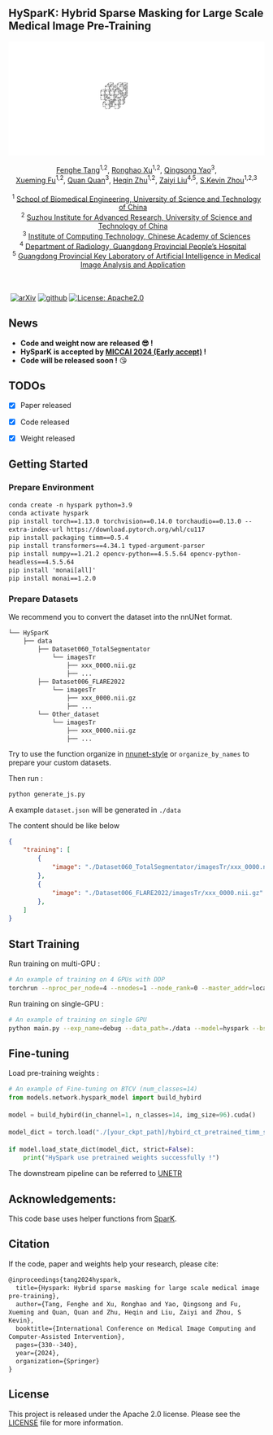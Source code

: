 

## HySparK: Hybrid Sparse Masking for Large Scale Medical Image Pre-Training

<p align="center" width="100%">
<!---->
</p> 

![HySparK](https://github.com/FengheTan9/HySparK/blob/main/imgs/HySparK.gif)


<div align="center">
    <span class="author-block">
    <a href="https://scholar.google.com/citations?user=x1pODsMAAAAJ&hl=en" target="_blank">Fenghe Tang</a><sup>1,2</sup>,</span>
    <span class="author-block">
    <a href="https://scholar.google.com/citations?user=TxjqAY0AAAAJ&hl=en" target="_blank">Ronghao Xu</a><sup>1,2</sup>,</span>
    <span class="author-block">
    <a href="https://scholar.google.com/citations?user=CMiRzlAAAAAJ&hl=en" target="_blank">Qingsong Yao</a><sup>3</sup>,</span>
    <br>
    <span class="author-block">
    <a href="https://scholar.google.com/citations?user=az4zv18AAAAJ&hl=en" target="_blank">Xueming Fu</a><sup>1,2</sup>,</span>
    <span class="author-block">
    <a href="https://scholar.google.com/citations?user=mlTXS0YAAAAJ&hl=en" target="_blank">Quan Quan</a><sup>3</sup>,</span>
    <span class="author-block">
    <a href="https://scholar.google.com/citations?user=YkfSFekAAAAJ&hl=en" target="_blank">Heqin Zhu</a><sup>1,2</sup>,</span>
    <span class="author-block">
    <a href="https://scholar.google.com/citations?user=OkrZX0AAAAAJ&hl=en" target="_blank">Zaiyi Liu</a><sup>4,5</sup>,</span>
    <span class="author-block">
    <a href="https://scholar.google.com/citations?user=8eNm2GMAAAAJ&hl=en" target="_blank">S.Kevin Zhou</a><sup>1,2,3</sup>
    </span>
</div>
<br>

<div align="center">
    <sup>1</sup>
    <a href='https://en.ustc.edu.cn/' target='_blank'>School of Biomedical Engineering, University of Science and Technology of China</a>&emsp;
    <br>
    <sup>2</sup> <a href='http://english.ict.cas.cn/' target='_blank'>Suzhou Institute for Advanced Research, University of Science and Technology of China</a>&emsp;
    <br>
    <sup>3</sup> <a href='http://english.ict.cas.cn/' target='_blank'>Institute of Computing Technology, Chinese Academy of Sciences</a>
    <br>
    <sup>4</sup>
    <a href='https://english.ucas.ac.cn/' target='_blank'>Department of Radiology, Guangdong Provincial People’s Hospital</a>&emsp;
    </br>
    <sup>5</sup>
    <a href='https://english.ucas.ac.cn/' target='_blank'>Guangdong Provincial Key Laboratory of Artificial Intelligence in Medical Image Analysis and Application</a>&emsp;
    </br>
</div>
<br>
<br>

​                                              [![arXiv](https://img.shields.io/badge/arxiv-2408.05815-b31b1b)](https://arxiv.org/pdf/2408.05815v1)   [![github](https://img.shields.io/badge/github-HySparK-black)](https://github.com/FengheTan9/HySparK)    <a href="#LICENSE--citation"><img alt="License: Apache2.0" src="https://img.shields.io/badge/LICENSE-Apache%202.0-blue.svg"/></a>



## News

- **Code and weight now are released 😎 !**
- **HySparK is accepted by <u>MICCAI 2024 (Early accept)</u> !**
- **Code will be released soon !** 😘



## TODOs

- [x] Paper released
- [x] Code released
- [x] Weight released



## Getting Started



### Prepare Environment

```
conda create -n hyspark python=3.9
conda activate hyspark
pip install torch==1.13.0 torchvision==0.14.0 torchaudio==0.13.0 --extra-index-url https://download.pytorch.org/whl/cu117
pip install packaging timm==0.5.4
pip install transformers==4.34.1 typed-argument-parser
pip install numpy==1.21.2 opencv-python==4.5.5.64 opencv-python-headless==4.5.5.64
pip install 'monai[all]'
pip install monai==1.2.0
```



### Prepare Datasets

We recommend you to convert the dataset into the nnUNet format.

```
└── HySparK
    ├── data
        ├── Dataset060_TotalSegmentator
            └── imagesTr
                ├── xxx_0000.nii.gz
                ├── ...
        ├── Dataset006_FLARE2022
            └── imagesTr
                ├── xxx_0000.nii.gz
                ├── ...
        └── Other_dataset
            └── imagesTr
                ├── xxx_0000.nii.gz
                ├── ...
```

Try to use the function organize in  [nnunet-style](https://github.com/MIC-DKFZ/nnUNet/blob/master/documentation/dataset_format.md) or ```organize_by_names``` to prepare your custom datasets.

Then run :

```python
python generate_js.py
```

A example ```dataset.json``` will be generated in ```./data```

The content should be like below

```json
{
    "training": [
        {
            "image": "./Dataset060_TotalSegmentator/imagesTr/xxx_0000.nii.gz"
        },
        {
            "image": "./Dataset006_FLARE2022/imagesTr/xxx_0000.nii.gz"
        },
    ]
}

```



## Start Training

Run training on multi-GPU :

```sh
# An example of training on 4 GPUs with DDP
torchrun --nproc_per_node=4 --nnodes=1 --node_rank=0 --master_addr=localhost --master_port=12351 main.py --exp_name=debug --data_path=./data  --model=hyspark --bs=12  --exp_dir=debug_hyspark_ddp_4
```

Run training on single-GPU :

```sh
# An example of training on single GPU
python main.py --exp_name=debug --data_path=./data --model=hyspark --bs=4 --exp_dir=debug_hyspark
```



## Fine-tuning

Load pre-training weights :

```python
# An example of Fine-tuning on BTCV (num_classes=14)
from models.network.hyspark_model import build_hybird

model = build_hybird(in_channel=1, n_classes=14, img_size=96).cuda()

model_dict = torch.load("./[your_ckpt_path]/hybird_ct_pretrained_timm_style_mask75.pth")   

if model.load_state_dict(model_dict, strict=False):
    print("HySpark use pretrained weights successfully !")
```



The downstream pipeline can be referred to [UNETR](https://github.com/Project-MONAI/research-contributions/tree/main/UNETR/BTCV)



## Acknowledgements:

This code base uses helper functions from [SparK](https://github.com/keyu-tian/SparK).



## Citation

If the code, paper and weights help your research, please cite:

```
@inproceedings{tang2024hyspark,
  title={Hyspark: Hybrid sparse masking for large scale medical image pre-training},
  author={Tang, Fenghe and Xu, Ronghao and Yao, Qingsong and Fu, Xueming and Quan, Quan and Zhu, Heqin and Liu, Zaiyi and Zhou, S Kevin},
  booktitle={International Conference on Medical Image Computing and Computer-Assisted Intervention},
  pages={330--340},
  year={2024},
  organization={Springer}
}
```

## License

This project is released under the Apache 2.0 license. Please see the [LICENSE](LICENSE) file for more information.

